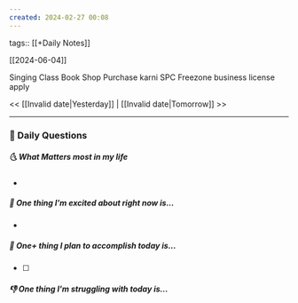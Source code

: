 ```yaml
---
created: 2024-02-27 00:08
---
```

tags:: [[+Daily Notes]]

[[2024-06-04]]

Singing Class Book
Shop Purchase karni
SPC Freezone business license apply


<< [[Invalid date|Yesterday]] | [[Invalid date|Tomorrow]] >>

---
### 📅 Daily Questions
##### 🌜 What Matters most in my life
- 

##### 🙌 One thing I'm excited about right now is...
- 

##### 🚀 One+ thing I plan to accomplish today is...
- [ ] 

##### 👎 One thing I'm struggling with today is...
